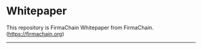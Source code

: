 # Whitepaper
This repository is FirmaChain Whitepaper from FirmaChain. (https://firmachain.org)

---

